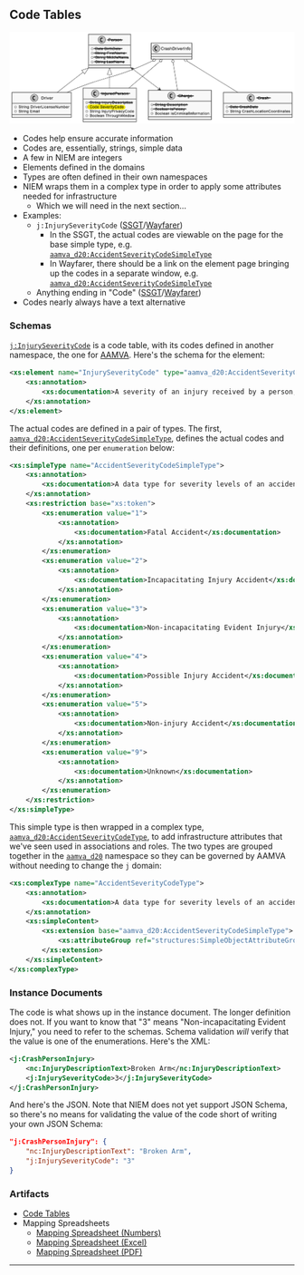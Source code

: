 ## Code Tables

![Code Tables](/Req_Analysis_Graphics/06_Code_Tables_CrashDriverClassDiagram.png)

- Codes help ensure accurate information
- Codes are, essentially, strings, simple data
- A few in NIEM are integers
- Elements defined in the domains
- Types are often defined in their own namespaces
- NIEM wraps them in a complex type in order to apply some attributes needed for infrastructure
	- Which we will need in the next section…
- Examples:
	- `j:InjurySeverityCode` ([SSGT](https://tools.niem.gov/niemtools/ssgt/SSGT-GetProperty.iepd?propertyKey=o4-45s)/[Wayfarer](http://niem5.org/wayfarer/j/InjurySeverityCode.html))
		- In the SSGT, the actual codes are viewable on the page for the base simple type, e.g. [`aamva_d20:AccidentSeverityCodeSimpleType`](https://tools.niem.gov/niemtools/ssgt/SSGT-GetType.iepd?typeKey=o4-c)
		- In Wayfarer, there should be a link on the element page bringing up the codes in a separate window, e.g. [`aamva_d20:AccidentSeverityCodeSimpleType`](http://niem5.org/wayfarer/aamva_d20/AccidentSeverityCodeSimpleType_codes.html)
	- Anything ending in "Code" ([SSGT](http://niem5.org/ssgt_redirect.php?query=code)/[Wayfarer](http://niem5.org/wayfarer/search.php?option=names&query=code))
- Codes nearly always have a text alternative

### Schemas

[`j:InjurySeverityCode`](http://niem5.org/schemas/j.html#InjurySeverityCode) is a code table, with its codes defined in another namespace, the one for [AAMVA](https://www.aamva.org/). Here's the schema for the element:

```xml
<xs:element name="InjurySeverityCode" type="aamva_d20:AccidentSeverityCodeType" substitutionGroup="nc:InjurySeverityAbstract" nillable="true">
	<xs:annotation>
		<xs:documentation>A severity of an injury received by a person, such as in a traffic accident or crash.</xs:documentation>
	</xs:annotation>
</xs:element>
```

The actual codes are defined in a pair of types. The first, [`aamva_d20:AccidentSeverityCodeSimpleType`](http://niem5.org/schemas/aamva_d20.html#AccidentSeverityCodeSimpleType), defines the actual codes and their definitions, one per `enumeration` below:

```xml
<xs:simpleType name="AccidentSeverityCodeSimpleType">
	<xs:annotation>
		<xs:documentation>A data type for severity levels of an accident.</xs:documentation>
	</xs:annotation>
	<xs:restriction base="xs:token">
		<xs:enumeration value="1">
			<xs:annotation>
				<xs:documentation>Fatal Accident</xs:documentation>
			</xs:annotation>
		</xs:enumeration>
		<xs:enumeration value="2">
			<xs:annotation>
				<xs:documentation>Incapacitating Injury Accident</xs:documentation>
			</xs:annotation>
		</xs:enumeration>
		<xs:enumeration value="3">
			<xs:annotation>
				<xs:documentation>Non-incapacitating Evident Injury</xs:documentation>
			</xs:annotation>
		</xs:enumeration>
		<xs:enumeration value="4">
			<xs:annotation>
				<xs:documentation>Possible Injury Accident</xs:documentation>
			</xs:annotation>
		</xs:enumeration>
		<xs:enumeration value="5">
			<xs:annotation>
				<xs:documentation>Non-injury Accident</xs:documentation>
			</xs:annotation>
		</xs:enumeration>
		<xs:enumeration value="9">
			<xs:annotation>
				<xs:documentation>Unknown</xs:documentation>
			</xs:annotation>
		</xs:enumeration>
	</xs:restriction>
</xs:simpleType>
```

This simple type is then wrapped in a complex type, [`aamva_d20:AccidentSeverityCodeType`](http://niem5.org/schemas/aamva_d20.html#AccidentSeverityCodeType), to add infrastructure attributes that we've seen used in associations and roles. The two types are grouped together in the [`aamva_d20`](http://niem5.org/schemas/aamva_d20.html) namespace so they can be governed by AAMVA without needing to change the `j` domain:

```xml
<xs:complexType name="AccidentSeverityCodeType">
	<xs:annotation>
		<xs:documentation>A data type for severity levels of an accident.</xs:documentation>
	</xs:annotation>
	<xs:simpleContent>
		<xs:extension base="aamva_d20:AccidentSeverityCodeSimpleType">
			<xs:attributeGroup ref="structures:SimpleObjectAttributeGroup"/>
		</xs:extension>
	</xs:simpleContent>
</xs:complexType>
```
### Instance Documents

The code is what shows up in the instance document. The longer definition does not. If you want to know that "3" means "Non-incapacitating Evident Injury," you need to refer to the schemas. Schema validation _will_ verify that the value is one of the enumerations. Here's the XML:

```xml
<j:CrashPersonInjury>
	<nc:InjuryDescriptionText>Broken Arm</nc:InjuryDescriptionText>
	<j:InjurySeverityCode>3</j:InjurySeverityCode>
</j:CrashPersonInjury>
```

And here's the JSON. Note that NIEM does not yet support JSON Schema, so there's no means for validating the value of the code short of writing your own JSON Schema:

```json
"j:CrashPersonInjury": {
	"nc:InjuryDescriptionText": "Broken Arm",
	"j:InjurySeverityCode": "3"
}
```

### Artifacts

- [Code Tables](/Text_Document/06_Code_Tables.md)
- Mapping Spreadsheets
	- [Mapping Spreadsheet (Numbers)](/Mapping_Spreadsheets/06_Code_Tables.numbers)
	- [Mapping Spreadsheet (Excel)](/Mapping_Spreadsheets/06_Code_Tables.xlsx)
	- [Mapping Spreadsheet (PDF)](/Mapping_Spreadsheets/06_Code_Tables.pdf)

___
